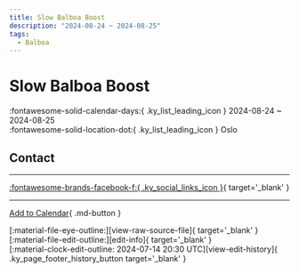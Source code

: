 ```yaml
---
title: Slow Balboa Boost
description: "2024-08-24 ~ 2024-08-25"
tags:
  - Balboa
---
```


# Slow Balboa Boost 

:fontawesome-solid-calendar-days:{ .ky_list_leading_icon } 2024-08-24 ~ 2024-08-25  
:fontawesome-solid-location-dot:{ .ky_list_leading_icon } Oslo  

## Contact


---

 [:fontawesome-brands-facebook-f:{ .ky_social_links_icon }](https://www.facebook.com/events/s/slow-balboa-boost/1007116287481308){ target='_blank' }

---

[Add to Calendar](https://swing.news/ics/en/2024/no/slow-balboa-boost-2024.ics){ .md-button }

<div class="ky_page_footer" markdown>
<div class="ky_page_footer_trailing" markdown="span">
[:material-file-eye-outline:][view-raw-source-file]{ target='_blank' }
[:material-file-edit-outline:][edit-info]{ target='_blank' }
</div>
<div class="ky_page_footer_leading" markdown="span">
[:material-clock-edit-outline: 2024-07-14 20:30 UTC][view-edit-history]{ .ky_page_footer_history_button target='_blank' }
</div>
</div>

[view-raw-source-file]: https://github.com/swingdance/events/blob/main/2024/no/slow-balboa-boost-2024.json "View Raw Source File"
[edit-info]: https://github.com/swingdance/events/issues/new?assignees=&labels=update+event&projects=&template=03-update_entity.yml&title=%5B2024%2Fno%5D%20Slow%20Balboa%20Boost&region=no&year=2024&id=slow-balboa-boost-2024&name=Slow%20Balboa%20Boost&org_id= "Edit Info"

[view-edit-history]: https://github.com/swingdance/events/commits/main/2024/no/slow-balboa-boost-2024.json "View Edit History"
